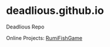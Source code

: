 # deadlious.github.io
Deadlious Repo

Online Projects:
<a href="https://deadlious.github.io/RumiFishGame/index.html">RumiFishGame</a>